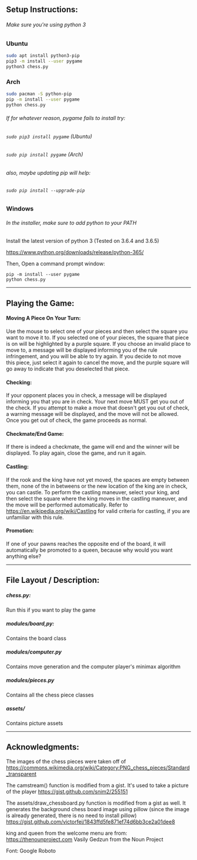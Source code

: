 ## Setup Instructions:
###### Make sure you're using python 3

### Ubuntu
```bash
sudo apt install python3-pip
pip3 -m install --user pygame
python3 chess.py
```

### Arch
```bash
sudo pacman -S python-pip
pip -m install --user pygame
python chess.py
```
###### If for whatever reason, pygame fails to install try:

###### `sudo pip3 install pygame` (Ubuntu)

###### `sudo pip install pygame` (Arch)

###### also, maybe updating pip will help:

###### `sudo pip install --upgrade-pip`

### Windows
###### In the installer, make sure to add python to your PATH
Install the latest version of python 3 (Tested on 3.6.4 and 3.6.5)

https://www.python.org/downloads/release/python-365/

Then, Open a command prompt window:
```
pip -m install --user pygame
python chess.py
```
---
## Playing the Game:

#### Moving A Piece On Your Turn:
Use the mouse to select one of your pieces and then select the square you want to move it to.
If you selected one of your pieces, the square that piece is on will be highlighted
by a purple square. 
If you choose an invalid place to move to, a message will be displayed informing
you of the rule infringement, and you will be able to try again. If you decide
to not move this piece, just select it again to cancel the move, and the purple
square will go away to indicate that you deselected that piece.

#### Checking:
If your opponent places you in check, a message will be displayed informing you
that you are in check. Your next move MUST get you out of the check. If you attempt
to make a move that doesn't get you out of check, a warning message will be
displayed, and the move will not be allowed. Once you get out of check, the game
proceeds as normal.

#### Checkmate/End Game:
If there is indeed a checkmate, the game will end and the
winner will be displayed. To play again, close the game, and run it again.

#### Castling:
If the rook and the king have not yet moved, the spaces are empty between them,
none of the in betweens or the new location of the king are in check,
you can castle. To perform the castling maneuver, select your king, and then
select the square where the king moves in the castling maneuver, and the move
will be performed automatically. Refer to https://en.wikipedia.org/wiki/Castling
for valid criteria for castling, if you are unfamiliar with this rule.

#### Promotion:
If one of your pawns reaches the opposite end of the board, it will automatically
be promoted to a queen, because why would you want anything else?

----

## File Layout / Description:

##### chess.py:
Run this if you want to play the game

##### modules/board,py:
Contains the board class

##### modules/computer.py
Contains move generation and the computer player's minimax algorithm

##### modules/pieces.py
Contains all the chess piece classes

##### assets/
Contains picture assets

---

## Acknowledgments:

The images of the chess pieces were taken off of
https://commons.wikimedia.org/wiki/Category:PNG_chess_pieces/Standard_transparent

The camstream() function is modified from a gist. It's used to take a picture of the player https://gist.github.com/snim2/255151

The assets/draw_chessboard.py function is modified from a gist as well. It generates the background chess board image using pillow
(since the image is already generated, there is no need to install pillow) https://gist.github.com/victorfei/1843ffd5fe871ef74d6bb3ce2a01dee8

king and queen from the welcome menu are from:
https://thenounproject.com
Vasily Gedzun from the Noun Project

Font: Google Roboto
